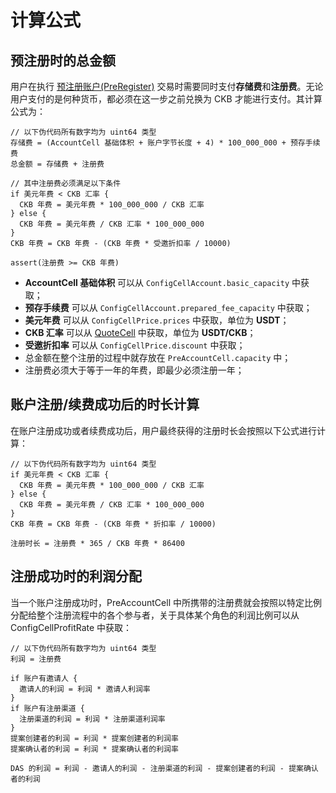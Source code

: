 # 计算公式


## 预注册时的总金额

用户在执行 [预注册账户(PreRegister)](./交易结构协议.md#PreRegister) 交易时需要同时支付**存储费**和**注册费**。无论用户支付的是何种货币，都必须在这一步之前兑换为 CKB 才能进行支付。其计算公式为：

```
// 以下伪代码所有数字均为 uint64 类型
存储费 = (AccountCell 基础体积 + 账户字节长度 + 4) * 100_000_000 + 预存手续费
总金额 = 存储费 + 注册费

// 其中注册费必须满足以下条件
if 美元年费 < CKB 汇率 {
  CKB 年费 = 美元年费 * 100_000_000 / CKB 汇率
} else {
  CKB 年费 = 美元年费 / CKB 汇率 * 100_000_000
}
CKB 年费 = CKB 年费 - (CKB 年费 * 受邀折扣率 / 10000)

assert(注册费 >= CKB 年费)
```

- **AccountCell 基础体积** 可以从 `ConfigCellAccount.basic_capacity` 中获取；
- **预存手续费** 可以从 `ConfigCellAccount.prepared_fee_capacity` 中获取；
- **美元年费** 可以从 `ConfigCellPrice.prices` 中获取，单位为 **USDT**；
- **CKB 汇率** 可以从 [QuoteCell](./Cell-结构协议.md#QuoteCell) 中获取，单位为 **USDT/CKB**；
- **受邀折扣率** 可以从 `ConfigCellPrice.discount` 中获取；
- 总金额在整个注册的过程中就存放在 `PreAccountCell.capacity` 中；
- 注册费必须大于等于一年的年费，即最少必须注册一年；


## 账户注册/续费成功后的时长计算

在账户注册成功或者续费成功后，用户最终获得的注册时长会按照以下公式进行计算：

```
// 以下伪代码所有数字均为 uint64 类型
if 美元年费 < CKB 汇率 {
  CKB 年费 = 美元年费 * 100_000_000 / CKB 汇率
} else {
  CKB 年费 = 美元年费 / CKB 汇率 * 100_000_000
}
CKB 年费 = CKB 年费 - (CKB 年费 * 折扣率 / 10000)

注册时长 = 注册费 * 365 / CKB 年费 * 86400
```


## 注册成功时的利润分配

当一个账户注册成功时，PreAccountCell 中所携带的注册费就会按照以特定比例分配给整个注册流程中的各个参与者，关于具体某个角色的利润比例可以从 ConfigCellProfitRate 中获取：

```
// 以下伪代码所有数字均为 uint64 类型
利润 = 注册费

if 账户有邀请人 {
  邀请人的利润 = 利润 * 邀请人利润率
}
if 账户有注册渠道 {
  注册渠道的利润 = 利润 * 注册渠道利润率
}
提案创建者的利润 = 利润 * 提案创建者的利润率
提案确认者的利润 = 利润 * 提案确认者的利润率

DAS 的利润 = 利润 - 邀请人的利润 - 注册渠道的利润 - 提案创建者的利润 - 提案确认者的利润
```
